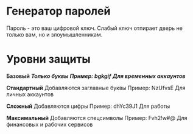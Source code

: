 # Генератор паролей
Пароль - это ваш цифровой ключ. Слабый ключ отпирает дверь не только вам, но и злоумышленникам.
# Уровни защиты
**Базовый**
***Только буквы***
***Пример: bgkgif***
***Для временных аккаунтов***

**Стандартный**
Добавляются заглавные буквы
Пример: NzUfvsE
Для личных аккаунтов

**Сложный**
Добавляются цифры
Пример: dhYc39J1
Для работы

**Максимальный**
Добавляются спецсимволы
Пример: Fvh2!w#@
Для финансовых и рабочих сервисов




